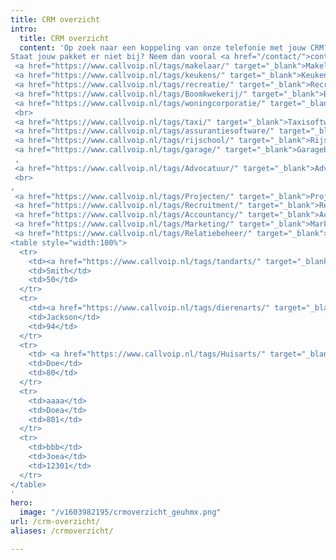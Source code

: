 ```yaml
---
title: CRM overzicht
intro:
  title: CRM overzicht
  content: 'Op zoek naar een koppeling van onze telefonie met jouw CRM? Bekijk dan in onderstaand overzicht met welke pakketten we nu al een koppeling hebben.<br> 
Staat jouw pakket er niet bij? Neem dan vooral <a href="/contact/">contact</a> met ons op, want dan onderzoeken we de mogelijkheid om ook jouw pakket zo snel mogelijk aan de lijst toe te voegen.<br><br>Snel keuzes:<br>,
 <a href="https://www.callvoip.nl/tags/makelaar/" target="_blank">Makelaars</a>,
 <a href="https://www.callvoip.nl/tags/keukens/" target="_blank">Keukenbranche</a>,
 <a href="https://www.callvoip.nl/tags/recreatie/" target="_blank">Recreatiesector</a>,
 <a href="https://www.callvoip.nl/tags/Boomkwekerij/" target="_blank">Boomkwekerij</a>,
 <a href="https://www.callvoip.nl/tags/woningcorporatie/" target="_blank">Woningcorporatie</a>
 <br>
 <a href="https://www.callvoip.nl/tags/taxi/" target="_blank">Taxisoftware</a>,
 <a href="https://www.callvoip.nl/tags/assurantiesoftware/" target="_blank">Assurantieën</a>,
 <a href="https://www.callvoip.nl/tags/rijschool/" target="_blank">Rijschoolhouders</a>,
 <a href="https://www.callvoip.nl/tags/garage/" target="_blank">Garagebedrijven</a>,
 ,
 <a href="https://www.callvoip.nl/tags/Advocatuur/" target="_blank">Advocatuur</a>
 <br>
,
 <a href="https://www.callvoip.nl/tags/Projecten/" target="_blank">Projecten</a>,
 <a href="https://www.callvoip.nl/tags/Recruitment/" target="_blank">Recruitment</a>,
 <a href="https://www.callvoip.nl/tags/Accountancy/" target="_blank">Accountancy</a>,
 <a href="https://www.callvoip.nl/tags/Marketing/" target="_blank">Marketing</a>,
 <a href="https://www.callvoip.nl/tags/Relatiebeheer/" target="_blank">Relatiebeheer</a>
<table style="width:100%">
  <tr>
    <td><a href="https://www.callvoip.nl/tags/tandarts/" target="_blank">1. Tandartsen</a></td>
    <td>Smith</td>
    <td>50</td>
  </tr>
  <tr>
    <td><a href="https://www.callvoip.nl/tags/dierenarts/" target="_blank">2. Dierenartsen</a></td>
    <td>Jackson</td>
    <td>94</td>
  </tr>
  <tr>
    <td> <a href="https://www.callvoip.nl/tags/Huisarts/" target="_blank">3.Huisartsen en zorgverleners</a></td>
    <td>Doe</td>
    <td>80</td>
  </tr>
  <tr>
    <td>aaaa</td>
    <td>Doea</td>
    <td>801</td>
  </tr>
  <tr>
    <td>bbb</td>
    <td>3oea</td>
    <td>12301</td>
  </tr>
</table>
'
hero:
  image: "/v1603982195/crmoverzicht_geuhmx.png"
url: /crm-overzicht/
aliases: /crmoverzicht/

---
```

